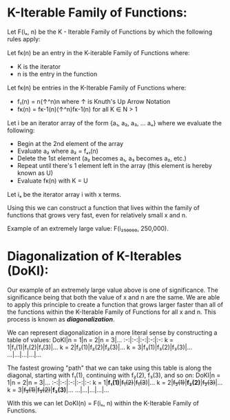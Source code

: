 # K-Iterable Family of Functions:

Let F(iₓ, n) be the K - Iterable Family of Functions by which the following rules apply: 

Let fᴋ(n) be an entry in the K-iterable Family of Functions where:
  - K is the iterator
  - n is the entry in the function

Let fᴋ(n) be entries in the K-Iterable Family of Functions where:
  - f₁(n) = n(↑^n)n where ↑ is Knuth's Up Arrow Notation
  - fᴋ(n) = fᴋ-1(n)(↑^n)fᴋ-1(n) for all K ∈ N > 1
 
Let i be an iterator array of the form {a₁, a₂, a₃, ... aᵤ} where we evaluate the following:
  - Begin at the 2nd element of the array
  - Evaluate a₂ where a₂ = fₐ₁(n)
  - Delete the 1st element (a₂ becomes a₁, a₃ becomes a₂, etc.)
  - Repeat until there's 1 element left in the array (this element is hereby known as U)
  - Evaluate fᴋ(n) with K = U

Let iₓ be the iterator array i with x terms. 

Using this we can construct a function that lives within the family of functions that grows very fast, even for relatively small x and n.

Example of an extremely large value: F(i₂₅₀₀₀₀, 250,000).

# Diagonalization of K-Iterables (DoKI):

Our example of an extremely large value above is one of significance. The significance being that both the value of x and n are the same. We are able to apply this principle to create a function that grows larger faster than all of the functions within the K-Iterable Family of Functions for all x and n. This process is known as ***diagonalization***.

We can represent diagonalization in a more literal sense by constructing a table of values:
DoKI|n = 1|n = 2|n = 3|...
:-:|:-:|:-:|:-:|:-:
k = 1|f₁(1)|f₁(2)|f₁(3)|...
k = 2|f₂(1)|f₂(2)|f₂(3)|...
k = 3|f₃(1)|f₃(2)|f₃(3)|...
...|...|...|...|...

The fastest growing "path" that we can take using this table is along the diagonal, starting with f₁(1), continuing with f₂(2), f₃(3), and so on:
DoKI|n = 1|n = 2|n = 3|...
:-:|:-:|:-:|:-:|:-:
k = 1|**f₁(1)**|~~f₁(2)~~|~~f₁(3~~)|...
k = 2|~~f₂(1)~~|**f₂(2)**|~~f₂(3)~~|...
k = 3|~~f₃(1)~~|~~f₃(2)~~|**f₃(3)**|...
...|...|...|...|...

With this we can let DoKI(n) = F(iₙ, n) within the K-Iterable Family of Functions.
